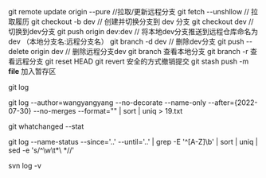 git remote update origin --pure //拉取/更新远程分支
git fetch --unshllow // 拉取履历
git checkout -b  dev // 创建并切换分支到 dev 分支
git checkout dev // 切换到dev分支
git push origin dev:dev // 将本地dev分支推送到远程仓库命名为dev （本地分支名:远程分支名）
git branch -d dev // 删除dev分支 
git push --delete origin dev // 删除远程分支dev
git branch 查看本地分支
git branch -r 查看远程分支
git reset HEAD 
git revert  安全的方式撤销提交
git stash push -m __file__ 加入暂存区

git log

git log --author=wangyangyang --no-decorate --name-only --after={2022-07-30} --no-merges --format="" | sort | uniq > 19.txt

git whatchanged --stat 


git log --name-status --since='..' --until='..' | grep -E '^[A-Z]\b' | sort | uniq | sed -e 's/^\w\t*\ *//'

svn log -v

